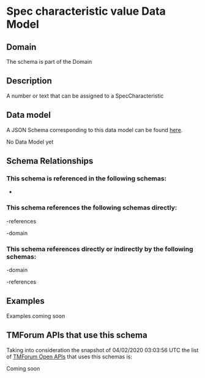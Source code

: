 # Spec characteristic value Data Model

## Domain

The  schema is part of the  Domain

## Description

A number or text that can be assigned to a SpecCharacteristic

## Data model

A JSON Schema corresponding to this data model can be found
[here](https://github.com/tmforum-rand/schemas/blob/candidates/Common/SpecCharacteristicValue.schema.json).

No Data Model yet

## Schema Relationships

### This schema is referenced in the following schemas:

-

### This schema references the following schemas directly:

-references

-domain

### This schema references directly or indirectly by the following schemas:

-domain

-references



## Examples

Examples coming soon

## TMForum APIs that use this schema

Taking into consideration the snapshot of 04/02/2020 03:03:56 UTC the list of [TMForum Open APIs](https://www.tmforum.org/open-apis/) that uses this schemas is:

Coming soon